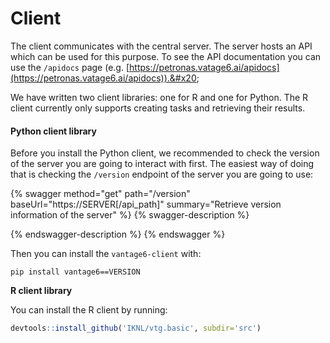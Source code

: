 # Client

The client communicates with the central server. The server hosts an API which can be used for this purpose. To see the API documentation you can use the `/apidocs` page (e.g. [https://petronas.vatage6.ai/apidocs](https://petronas.vatage6.ai/apidocs)).&#x20;

We have written two client libraries: one for R and one for Python. The R client currently only supports creating tasks and retrieving their results.&#x20;

#### Python client library

Before you install the Python client, we recommended to check the version of the server you are going to interact with first. The easiest way of doing that is checking the `/version` endpoint of the server you are going to use:

{% swagger method="get" path="/version" baseUrl="https://SERVER[/api_path]" summary="Retrieve version information of the server" %}
{% swagger-description %}

{% endswagger-description %}
{% endswagger %}

Then you can install the `vantage6-client` with:

```
pip install vantage6==VERSION
```

**R client library**

You can install the R client by running:

```r
devtools::install_github('IKNL/vtg.basic', subdir='src')
```
